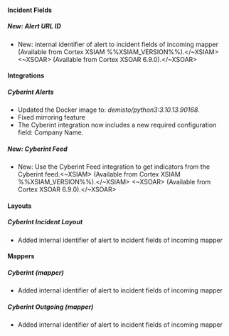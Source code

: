 
#### Incident Fields

##### New: Alert URL ID

- New: internal identifier of alert to incident fields of incoming mapper (Available from Cortex XSIAM %%XSIAM_VERSION%%).</~XSIAM>
<~XSOAR> (Available from Cortex XSOAR 6.9.0).</~XSOAR>

#### Integrations

##### Cyberint Alerts

- Updated the Docker image to: *demisto/python3:3.10.13.90168*.
- Fixed mirroring feature
- The Cyberint integration now includes a new required configuration field: Company Name.

##### New: Cyberint Feed

- New: Use the Cyberint Feed integration to get indicators from the Cyberint feed.<~XSIAM> (Available from Cortex XSIAM %%XSIAM_VERSION%%).</~XSIAM>
<~XSOAR> (Available from Cortex XSOAR 6.9.0).</~XSOAR>

#### Layouts

##### Cyberint Incident Layout

- Added internal identifier of alert to incident fields of incoming mapper

#### Mappers

##### Cyberint (mapper)

- Added internal identifier of alert to incident fields of incoming mapper
##### Cyberint Outgoing (mapper)

- Added internal identifier of alert to incident fields of incoming mapper
